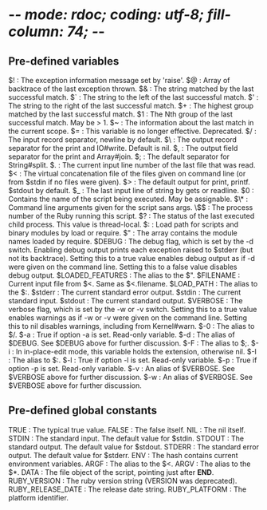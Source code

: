 # -*- mode: rdoc; coding: utf-8; fill-column: 74; -*-

## Pre-defined variables

$!
: The exception information message set by 'raise'. $@
: Array of backtrace of the last exception thrown. $&
: The string matched by the last successful match. $\`
: The string to the left of the last successful match. $'
: The string to the right of the last successful match. $+
: The highest group matched by the last successful match. $1
: The Nth group of the last successful match. May be > 1. $~
: The information about the last match in the current scope. $=
: This variable is no longer effective. Deprecated. $/
: The input record separator, newline by default. $\\
: The output record separator for the print and IO#write. Default is
  nil. $,
: The output field separator for the print and Array#join. $;
: The default separator for String#split. $.
: The current input line number of the last file that was read. $<
: The virtual concatenation file of the files given on command line (or
  from $stdin if no files were given). $>
: The default output for print, printf. $stdout by default. $\_
: The last input line of string by gets or readline. $0
: Contains the name of the script being executed. May be assignable. $\*
: Command line arguments given for the script sans args. \$$
: The process number of the Ruby running this script. $?
: The status of the last executed child process. This value is
  thread-local. $:
: Load path for scripts and binary modules by load or require. $"
: The array contains the module names loaded by require. $DEBUG
: The debug flag, which is set by the -d switch. Enabling debug output
  prints each exception raised to $stderr (but not its backtrace).
  Setting this to a true value enables debug output as if -d were given
  on the command line. Setting this to a false value disables debug
  output. $LOADED\_FEATURES
: The alias to the $". $FILENAME
: Current input file from $<. Same as $<.filename. $LOAD\_PATH
: The alias to the $:. $stderr
: The current standard error output. $stdin
: The current standard input. $stdout
: The current standard output. $VERBOSE
: The verbose flag, which is set by the -w or -v switch. Setting this to
  a true value enables warnings as if -w or -v were given on the command
  line. Setting this to nil disables warnings, including from
  Kernel#warn. $-0
: The alias to $/. $-a
: True if option -a is set. Read-only variable. $-d
: The alias of $DEBUG. See $DEBUG above for further discussion. $-F
: The alias to $;. $-i
: In in-place-edit mode, this variable holds the extension, otherwise
  nil. $-I
: The alias to $:. $-l
: True if option -l is set. Read-only variable. $-p
: True if option -p is set. Read-only variable. $-v
: An alias of $VERBOSE. See $VERBOSE above for further discussion. $-w
: An alias of $VERBOSE. See $VERBOSE above for further discussion.

## Pre-defined global constants

TRUE
: The typical true value. FALSE
: The false itself. NIL
: The nil itself. STDIN
: The standard input. The default value for $stdin. STDOUT
: The standard output. The default value for $stdout. STDERR
: The standard error output. The default value for $stderr. ENV
: The hash contains current environment variables. ARGF
: The alias to the $<. ARGV
: The alias to the $\*. DATA
: The file object of the script, pointing just after **END**.
  RUBY\_VERSION
: The ruby version string (VERSION was deprecated). RUBY\_RELEASE\_DATE
: The release date string. RUBY\_PLATFORM
: The platform identifier.

